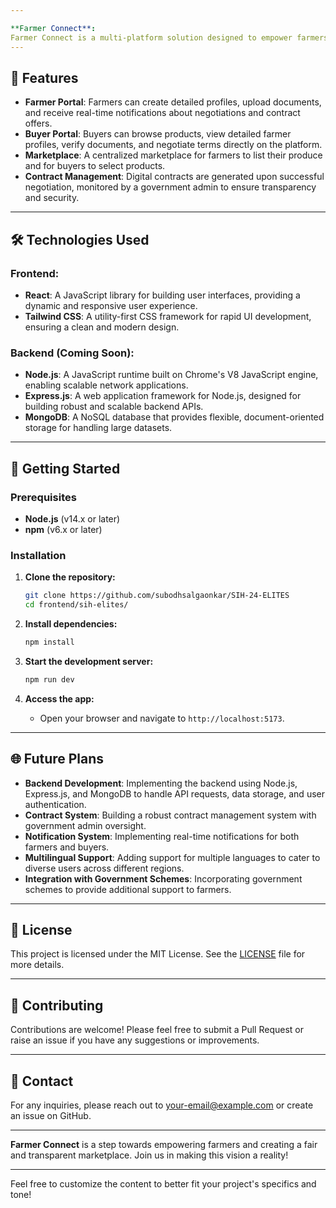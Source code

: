 ```yaml
---

**Farmer Connect**:
Farmer Connect is a multi-platform solution designed to empower farmers by providing a reliable marketplace to secure contracts and maintain stability in the market. This project aims to connect farmers directly with buyers, ensuring fair transactions and reducing the risks associated with traditional market access.
---
```


## 🚀 Features

- **Farmer Portal**: Farmers can create detailed profiles, upload documents, and receive real-time notifications about negotiations and contract offers.
- **Buyer Portal**: Buyers can browse products, view detailed farmer profiles, verify documents, and negotiate terms directly on the platform.
- **Marketplace**: A centralized marketplace for farmers to list their produce and for buyers to select products.
- **Contract Management**: Digital contracts are generated upon successful negotiation, monitored by a government admin to ensure transparency and security.

---

## 🛠️ Technologies Used

### **Frontend:**
- **React**: A JavaScript library for building user interfaces, providing a dynamic and responsive user experience.
- **Tailwind CSS**: A utility-first CSS framework for rapid UI development, ensuring a clean and modern design.

### **Backend (Coming Soon):**
- **Node.js**: A JavaScript runtime built on Chrome's V8 JavaScript engine, enabling scalable network applications.
- **Express.js**: A web application framework for Node.js, designed for building robust and scalable backend APIs.
- **MongoDB**: A NoSQL database that provides flexible, document-oriented storage for handling large datasets.

---

## 🌱 Getting Started

### Prerequisites

- **Node.js** (v14.x or later)
- **npm** (v6.x or later)

### Installation

1. **Clone the repository:**
    ```bash
    git clone https://github.com/subodhsalgaonkar/SIH-24-ELITES
    cd frontend/sih-elites/
    ```

2. **Install dependencies:**
    ```bash
    npm install
    ```

3. **Start the development server:**
    ```bash
    npm run dev
    ```

4. **Access the app:**
   - Open your browser and navigate to `http://localhost:5173`.

---

## 🌐 Future Plans

- **Backend Development**: Implementing the backend using Node.js, Express.js, and MongoDB to handle API requests, data storage, and user authentication.
- **Contract System**: Building a robust contract management system with government admin oversight.
- **Notification System**: Implementing real-time notifications for both farmers and buyers.
- **Multilingual Support**: Adding support for multiple languages to cater to diverse users across different regions.
- **Integration with Government Schemes**: Incorporating government schemes to provide additional support to farmers.

---

## 📝 License

This project is licensed under the MIT License. See the [LICENSE](LICENSE) file for more details.

---

## 🤝 Contributing

Contributions are welcome! Please feel free to submit a Pull Request or raise an issue if you have any suggestions or improvements.

---

## 💬 Contact

For any inquiries, please reach out to [your-email@example.com](mailto:your-email@example.com) or create an issue on GitHub.

---

**Farmer Connect** is a step towards empowering farmers and creating a fair and transparent marketplace. Join us in making this vision a reality!

--- 

Feel free to customize the content to better fit your project's specifics and tone!
